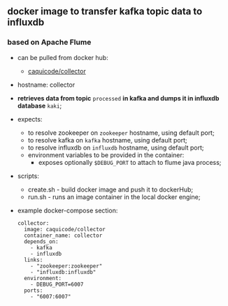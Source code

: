 ## docker image to transfer kafka topic data to influxdb
### based on Apache Flume

- can be pulled from docker hub:
    - [caquicode/collector](https://hub.docker.com/r/caquicode/collector/)
    
- hostname: collector

- __retrieves data from topic__ ``processed`` __in kafka and dumps it in influxdb database__ ``kaki``;

- expects:
    - to resolve zookeeper on ``zookeeper`` hostname, using default port;
    - to resolve kafka on ``kafka`` hostname, using default port;
    - to resolve influxdb on ``influxdb`` hostname, using default port;
  - environment variables to be provided in the container:
    - exposes optionally ``$DEBUG_PORT`` to attach to flume java process;

- scripts:
    - create.sh - build docker image and push it to dockerHub;
    - run.sh - runs an image container in the local docker engine;

- example docker-compose section:

	  collector:
	    image: caquicode/collector
	    container_name: collector
	    depends_on: 
	      - kafka
	      - influxdb
	    links:
	      - "zookeeper:zookeeper"
	      - "influxdb:influxdb"
	    environment:
	      - DEBUG_PORT=6007
	    ports:
	      - "6007:6007"


